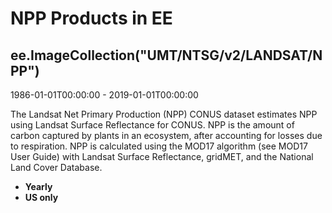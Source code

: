 # NPP Products in EE

## ee.ImageCollection("UMT/NTSG/v2/LANDSAT/NPP")

1986-01-01T00:00:00 - 2019-01-01T00:00:00

The Landsat Net Primary Production (NPP) CONUS dataset estimates NPP using Landsat Surface Reflectance for CONUS. NPP is the amount of carbon captured by plants in an ecosystem, after accounting for losses due to respiration. NPP is calculated using the MOD17 algorithm (see MOD17 User Guide) with Landsat Surface Reflectance, gridMET, and the National Land Cover Database.

* **Yearly**
* **US only**
